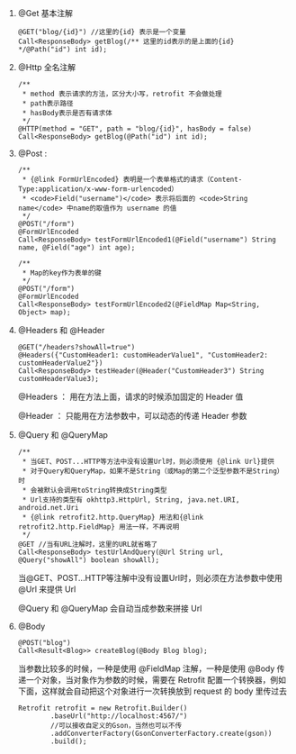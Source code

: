1. @Get 基本注解

   ```
   @GET("blog/{id}") //这里的{id} 表示是一个变量
   Call<ResponseBody> getBlog(/** 这里的id表示的是上面的{id} */@Path("id") int id);
   ```

2. @Http 全名注解

   ```
   /**
    * method 表示请求的方法，区分大小写，retrofit 不会做处理
    * path表示路径
    * hasBody表示是否有请求体
    */
   @HTTP(method = "GET", path = "blog/{id}", hasBody = false)
   Call<ResponseBody> getBlog(@Path("id") int id);
   ```

3. @Post :

   ```
   /**
    * {@link FormUrlEncoded} 表明是一个表单格式的请求（Content-Type:application/x-www-form-urlencoded）
    * <code>Field("username")</code> 表示将后面的 <code>String name</code> 中name的取值作为 username 的值
    */
   @POST("/form")
   @FormUrlEncoded
   Call<ResponseBody> testFormUrlEncoded1(@Field("username") String name, @Field("age") int age);

   /**
    * Map的key作为表单的键
    */
   @POST("/form")
   @FormUrlEncoded
   Call<ResponseBody> testFormUrlEncoded2(@FieldMap Map<String, Object> map);
   ```

4. @Headers 和 @Header

   ```
   @GET("/headers?showAll=true")
   @Headers({"CustomHeader1: customHeaderValue1", "CustomHeader2: customHeaderValue2"})
   Call<ResponseBody> testHeader(@Header("CustomHeader3") String customHeaderValue3);
   ```

   @Headers ： 用在方法上面，请求的时候添加固定的 Header 值

   @Header ： 只能用在方法参数中，可以动态的传递 Header 参数

5. @Query 和 @QueryMap

   ```
   /**
    * 当GET、POST...HTTP等方法中没有设置Url时，则必须使用 {@link Url}提供
    * 对于Query和QueryMap，如果不是String（或Map的第二个泛型参数不是String）时
    * 会被默认会调用toString转换成String类型
    * Url支持的类型有 okhttp3.HttpUrl, String, java.net.URI, android.net.Uri
    * {@link retrofit2.http.QueryMap} 用法和{@link retrofit2.http.FieldMap} 用法一样，不再说明
    */
   @GET //当有URL注解时，这里的URL就省略了
   Call<ResponseBody> testUrlAndQuery(@Url String url, @Query("showAll") boolean showAll);
   ```

   当@GET、POST...HTTP等注解中没有设置Url时，则必须在方法参数中使用 @Url 来提供 Url

   @Query 和 @QueryMap 会自动当成参数来拼接 Url

6. @Body

   ```
   @POST("blog")
   Call<Result<Blog>> createBlog(@Body Blog blog);
   ```

   当参数比较多的时候，一种是使用 @FieldMap 注解，一种是使用 @Body 传递一个对象，当对象作为参数的时候，需要在 Retrofit 配置一个转换器，例如下面，这样就会自动把这个对象进行一次转换放到 request 的 body 里传过去

   ```
   Retrofit retrofit = new Retrofit.Builder()
           .baseUrl("http://localhost:4567/")
           //可以接收自定义的Gson，当然也可以不传
           .addConverterFactory(GsonConverterFactory.create(gson))
           .build();
   ```

   ​